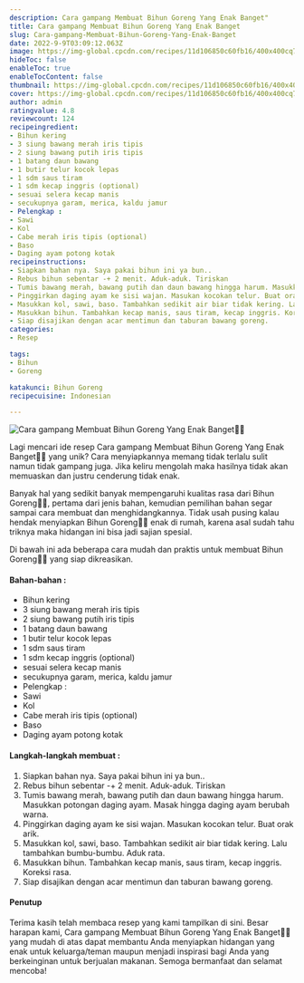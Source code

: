 ```yaml
---
description: Cara gampang Membuat Bihun Goreng Yang Enak Banget"
title: Cara gampang Membuat Bihun Goreng Yang Enak Banget
slug: Cara-gampang-Membuat-Bihun-Goreng-Yang-Enak-Banget
date: 2022-9-9T03:09:12.063Z
image: https://img-global.cpcdn.com/recipes/11d106850c60fb16/400x400cq70/photo.jpg
hideToc: false
enableToc: true
enableTocContent: false
thumbnail: https://img-global.cpcdn.com/recipes/11d106850c60fb16/400x400cq70/photo.jpg
cover: https://img-global.cpcdn.com/recipes/11d106850c60fb16/400x400cq70/photo.jpg
author: admin
ratingvalue: 4.8
reviewcount: 124
recipeingredient:
- Bihun kering
- 3 siung bawang merah iris tipis
- 2 siung bawang putih iris tipis
- 1 batang daun bawang
- 1 butir telur kocok lepas
- 1 sdm saus tiram
- 1 sdm kecap inggris (optional)
- sesuai selera kecap manis
- secukupnya garam, merica, kaldu jamur
- Pelengkap :
- Sawi
- Kol
- Cabe merah iris tipis (optional)
- Baso
- Daging ayam potong kotak
recipeinstructions:
- Siapkan bahan nya. Saya pakai bihun ini ya bun..
- Rebus bihun sebentar -+ 2 menit. Aduk-aduk. Tiriskan
- Tumis bawang merah, bawang putih dan daun bawang hingga harum. Masukkan potongan daging ayam. Masak hingga daging ayam berubah warna.
- Pinggirkan daging ayam ke sisi wajan. Masukan kocokan telur. Buat orak arik.
- Masukkan kol, sawi, baso. Tambahkan sedikit air biar tidak kering. Lalu tambahkan bumbu-bumbu. Aduk rata.
- Masukkan bihun. Tambahkan kecap manis, saus tiram, kecap inggris. Koreksi rasa.
- Siap disajikan dengan acar mentimun dan taburan bawang goreng.
categories:
- Resep

tags:
- Bihun
- Goreng

katakunci: Bihun Goreng
recipecuisine: Indonesian

---
```


![Cara gampang Membuat Bihun Goreng Yang Enak Banget👩‍🍳](https://img-global.cpcdn.com/recipes/11d106850c60fb16/400x400cq70/photo.jpg)

Lagi mencari ide resep Cara gampang Membuat Bihun Goreng Yang Enak Banget👩‍🍳 yang unik? Cara menyiapkannya memang tidak terlalu sulit namun tidak gampang juga. Jika keliru mengolah maka hasilnya tidak akan memuaskan dan justru cenderung tidak enak.

Banyak hal yang sedikit banyak mempengaruhi kualitas rasa dari Bihun Goreng👩‍🍳, pertama dari jenis bahan, kemudian pemilihan bahan segar sampai cara membuat dan menghidangkannya. Tidak usah pusing kalau hendak menyiapkan Bihun Goreng👩‍🍳 enak di rumah, karena asal sudah tahu triknya maka hidangan ini bisa jadi sajian spesial.

Di bawah ini ada beberapa cara mudah dan praktis untuk membuat Bihun Goreng👩‍🍳 yang siap dikreasikan.

<!--inarticleads1-->

#### Bahan-bahan :

- Bihun kering
- 3 siung bawang merah iris tipis
- 2 siung bawang putih iris tipis
- 1 batang daun bawang
- 1 butir telur kocok lepas
- 1 sdm saus tiram
- 1 sdm kecap inggris (optional)
- sesuai selera kecap manis
- secukupnya garam, merica, kaldu jamur
- Pelengkap :
- Sawi
- Kol
- Cabe merah iris tipis (optional)
- Baso
- Daging ayam potong kotak

<!--inarticleads2-->

#### Langkah-langkah membuat :

1. Siapkan bahan nya. Saya pakai bihun ini ya bun..
1. Rebus bihun sebentar -+ 2 menit. Aduk-aduk. Tiriskan
1. Tumis bawang merah, bawang putih dan daun bawang hingga harum. Masukkan potongan daging ayam. Masak hingga daging ayam berubah warna.
1. Pinggirkan daging ayam ke sisi wajan. Masukan kocokan telur. Buat orak arik.
1. Masukkan kol, sawi, baso. Tambahkan sedikit air biar tidak kering. Lalu tambahkan bumbu-bumbu. Aduk rata.
1. Masukkan bihun. Tambahkan kecap manis, saus tiram, kecap inggris. Koreksi rasa.
1. Siap disajikan dengan acar mentimun dan taburan bawang goreng.

#### Penutup

Terima kasih telah membaca resep yang kami tampilkan di sini. Besar harapan kami, Cara gampang Membuat Bihun Goreng Yang Enak Banget👩‍🍳 yang mudah di atas dapat membantu Anda menyiapkan hidangan yang enak untuk keluarga/teman maupun menjadi inspirasi bagi Anda yang berkeinginan untuk berjualan makanan. Semoga bermanfaat dan selamat mencoba!